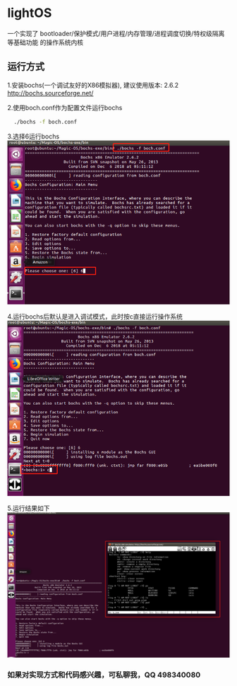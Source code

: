 # lightOS
一个实现了 bootloader/保护模式/用户进程/内存管理/进程调度切换/特权级隔离等基础功能 的操作系统内核

## 运行方式
1.安装bochs(一个调试友好的X86模拟器), 建议使用版本: 2.6.2
  http://bochs.sourceforge.net/
 
2.使用boch.conf作为配置文件运行bochs
```bash
  ./bochs -f boch.conf
```
3.选择6运行bochs<br>
![](https://github.com/gxglls/lightOS/blob/master/png/bochstart.png)

4.运行bochs后默认是进入调试模式，此时按c直接运行操作系统<br>
![](https://github.com/gxglls/lightOS/blob/master/png/bochscontinue.png)

5.运行结果如下<br>
![](https://github.com/gxglls/lightOS/blob/master/png/osstart.png)

### 如果对实现方式和代码感兴趣，可私聊我，QQ 498340080
